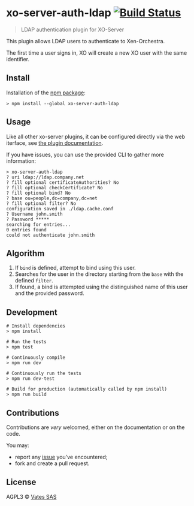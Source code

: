 # xo-server-auth-ldap [![Build Status](https://travis-ci.org/vatesfr/xo-server-auth-ldap.png?branch=master)](https://travis-ci.org/vatesfr/xo-server-auth-ldap)

> LDAP authentication plugin for XO-Server

This plugin allows LDAP users to authenticate to Xen-Orchestra.

The first time a user signs in, XO will create a new XO user with the
same identifier.

## Install

Installation of the [npm package](https://npmjs.org/package/xo-server-auth-ldap):

```
> npm install --global xo-server-auth-ldap
```

## Usage

Like all other xo-server plugins, it can be configured directly via
the web iterface, see [the plugin documentation](https://xen-orchestra.com/docs/plugins.html).

If you have issues, you can use the provided CLI to gather more
information:

```
> xo-server-auth-ldap
? uri ldap://ldap.company.net
? fill optional certificateAuthorities? No
? fill optional checkCertificate? No
? fill optional bind? No
? base ou=people,dc=company,dc=net
? fill optional filter? No
configuration saved in ./ldap.cache.conf
? Username john.smith
? Password *****
searching for entries...
0 entries found
could not authenticate john.smith
```

## Algorithm

1. If `bind` is defined, attempt to bind using this user.
2. Searches for the user in the directory starting from the `base`
   with the defined `filter`.
3. If found, a bind is attempted using the distinguished name of this
   user and the provided password.

## Development

```
# Install dependencies
> npm install

# Run the tests
> npm test

# Continuously compile
> npm run dev

# Continuously run the tests
> npm run dev-test

# Build for production (automatically called by npm install)
> npm run build
```

## Contributions

Contributions are *very* welcomed, either on the documentation or on
the code.

You may:

- report any [issue](https://github.com/vatesfr/xo-server-auth-ldap/issues)
  you've encountered;
- fork and create a pull request.

## License

AGPL3 © [Vates SAS](http://vates.fr)
